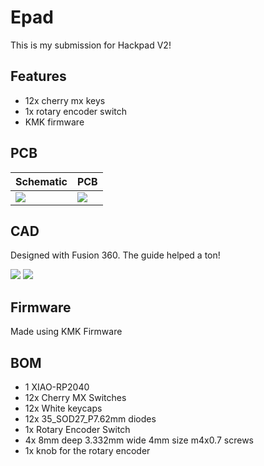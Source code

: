 # Epad
This is my submission for Hackpad V2!

## Features
- 12x cherry mx keys
- 1x rotary encoder switch
- KMK firmware

## PCB

| **Schematic** | **PCB** |
|---------------|---------|
|![](https://cdn.hack.pet/slackcdn/ff0a99e057239e2adf649a0528985796.png)|![](https://cdn.hack.pet/slackcdn/4191841fe6e9bd667cdf39350d526072.png)|

## CAD

Designed with Fusion 360. The guide helped a ton!

![](https://cdn.hackclubber.dev/slackcdn/ead36b9d1c1b09904461575c4e985a7b.png)
![](https://cdn.hack.pet/slackcdn/e168b3d68d40c1df74bbcc92daa0a3c6.png)

## Firmware

Made using KMK Firmware

## BOM
- 1 XIAO-RP2040
- 12x Cherry MX Switches
- 12x White keycaps
- 12x 35_SOD27_P7.62mm diodes
- 1x Rotary Encoder Switch
- 4x 8mm deep 3.332mm wide 4mm size m4x0.7 screws
- 1x knob for the rotary encoder